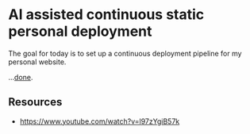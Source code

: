 # AI assisted continuous static personal deployment

The goal for today is to set up a continuous deployment pipeline for my personal website.

...[done](https://github.com/melaniebrgr/personal-website-2/blob/main/.github/workflows/build-and-deploy.yml).

## Resources

- <https://www.youtube.com/watch?v=l97zYgiB57k>
